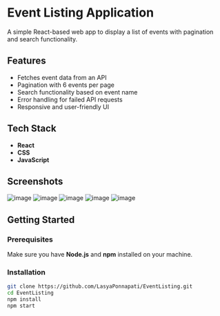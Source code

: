 # Event Listing Application

A simple React-based web app to display a list of events with pagination and search functionality.

## Features

- Fetches event data from an API
- Pagination with 6 events per page
- Search functionality based on event name
- Error handling for failed API requests
- Responsive and user-friendly UI

## Tech Stack

- **React**
- **CSS**
- **JavaScript**

## Screenshots
![image](https://github.com/user-attachments/assets/ece7df18-4187-4c84-be6b-f4b3da701449)
![image](https://github.com/user-attachments/assets/56b108bb-0624-434b-b112-69362362ab9c)
![image](https://github.com/user-attachments/assets/6cc8eaea-0149-4193-a26c-903ac08378a5)
![image](https://github.com/user-attachments/assets/487cf883-074f-4230-bbc6-7db1391d999d)
![image](https://github.com/user-attachments/assets/706047a5-50fe-41d8-a92e-cadd26543578)


## Getting Started

### Prerequisites
Make sure you have **Node.js** and **npm** installed on your machine.

### Installation
```bash
git clone https://github.com/LasyaPonnapati/EventListing.git
cd EventListing
npm install
npm start
